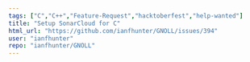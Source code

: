 ```yaml
---
tags: ["C","C++","Feature-Request","hacktoberfest","help-wanted"]
title: "Setup SonarCloud for C"
html_url: "https://github.com/ianfhunter/GNOLL/issues/394"
user: "ianfhunter"
repo: "ianfhunter/GNOLL"
---
```


